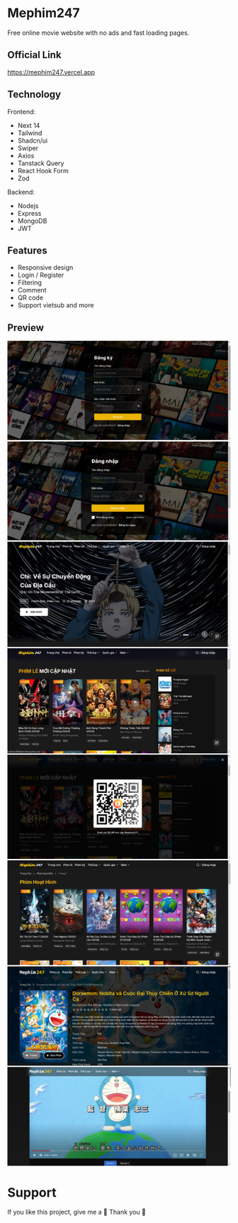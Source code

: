 # Mephim247

Free online movie website with no ads and fast loading pages.

## Official Link

https://mephim247.vercel.app

## Technology

Frontend:

- Next 14
- Tailwind
- Shadcn/ui
- Swiper
- Axios
- Tanstack Query
- React Hook Form
- Zod

Backend:

- Nodejs
- Express
- MongoDB
- JWT

## Features

- Responsive design
- Login / Register
- Filtering
- Comment
- QR code
- Support vietsub and more

## Preview

![Register](public/demo/register.png)
![Login](public/demo/login.png)
![Home_1](public/demo/home-1.png)
![Home_2](public/demo/home-2.png)
![Qrcode](public/demo/qrcode.png)
![List](public/demo/listing.png)
![Detail](public/demo/detail.png)
![Player](public/demo/player.png)

# Support

If you like this project, give me a 🌟 Thank you 💖
